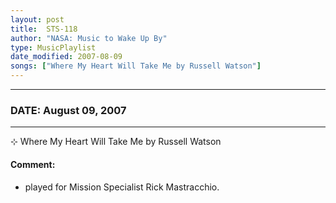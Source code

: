 ```yaml
---
layout: post
title:  STS-118
author: "NASA: Music to Wake Up By"
type: MusicPlaylist
date_modified: 2007-08-09
songs: ["Where My Heart Will Take Me by Russell Watson"]
---
```


----
### DATE: August 09, 2007
----
⊹ Where My Heart Will Take Me by Russell Watson

#### Comment:
* played for Mission Specialist Rick Mastracchio.



<br/>
<center>
	<a target="_blank"
	   href="https://twitter.com/intent/tweet?hashtags=Space,NASA,Playlist,NASAWakeupCalls,SpaceProgram&text={{ page.author}}, '{{ page.songs.first }}' {{ page.title }}, {{ page.date | date: '%B %d, %Y' }}. {{ site.url }}{{ page.url }}&via=nasawakeupcalls"><i class="fab fa-twitter" alt="Tweet this page" style="font-size: 1.3em;"></i></a>
	&nbsp; 	<i class="fas fa-user-astronaut" style="font-size: 1.5em;"></i> &nbsp;
    <a type="amzn" search="'Where My Heart Will Take Me by Russell Watson'" category="popular music">
    <i class="fab fa-amazon" style="font-size: 1.3em;"></i></a>
</center>
